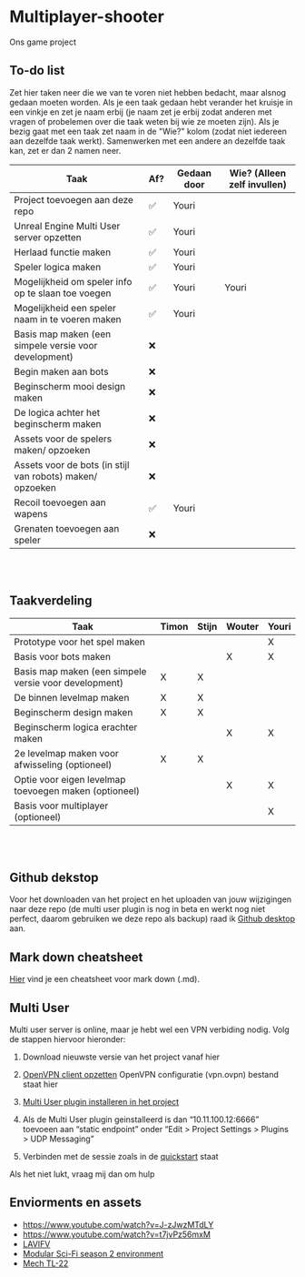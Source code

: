 # Multiplayer-shooter
Ons game project

## To-do list
Zet hier taken neer die we van te voren niet hebben bedacht, maar alsnog gedaan moeten worden. Als je een taak gedaan hebt verander het kruisje in een vinkje en zet je naam erbij (je naam zet je erbij zodat anderen met vragen of probelemen over die taak weten bij wie ze moeten zijn). Als je bezig gaat met een taak zet naam in de "Wie?" kolom (zodat niet iedereen aan dezelfde taak werkt). Samenwerken met een andere an dezelfde taak kan, zet er dan 2 namen neer.

| Taak                                                      | Af?  | Gedaan door | Wie? (Alleen zelf invullen) |
|-----------------------------------------------------------|------|-------------| --------------------------- |
| Project toevoegen aan deze repo                           |  ✅  | Youri       |                             |
| Unreal Engine Multi User server opzetten                  |  ✅  | Youri       |                             |
| Herlaad functie maken                                     |  ✅  | Youri       |                             |
| Speler logica maken                                       |  ✅  | Youri       |                             |
| Mogelijkheid om speler info op te slaan toe voegen        |  ✅  | Youri       |  Youri                      |
| Mogelijkheid een speler naam in te voeren maken           |  ✅  | Youri       |                             |
| Basis map maken (een simpele versie voor development)     |  ❌  |
| Begin maken aan bots                                      |  ❌  |
| Beginscherm mooi design maken                             |  ❌  |
| De logica achter het beginscherm maken                    |  ❌  |
| Assets voor de spelers maken/ opzoeken                    |  ❌  |
| Assets voor de bots (in stijl van robots) maken/ opzoeken |  ❌  |
| Recoil toevoegen aan wapens                               |  ✅  | Youri       | 
| Grenaten toevoegen aan speler                             |  ❌  | 

<br><br/>

## Taakverdeling

| Taak                                                  | Timon | Stijn | Wouter | Youri |
|-------------------------------------------------------|-------|-------|--------|-------|
| Prototype voor het spel maken                         |       |       |        |   X   |
| Basis voor bots maken                                 |       |       |    X   |   X   |
| Basis map maken (een simpele versie voor development) |   X   |   X   |        |       |
| De binnen levelmap maken                              |   X   |   X   |        |       |
| Beginscherm design maken                              |   X   |   X   |        |       |
| Beginscherm logica erachter maken                     |       |       |    X   |   X   |
| 2e levelmap maken voor afwisseling (optioneel)        |   X   |   X   |        |       |
| Optie voor eigen levelmap toevoegen maken (optioneel) |       |       |    X   |   X   |
| Basis voor multiplayer (optioneel)                    |       |       |        |   X   |

<br><br/>

## Github dekstop
Voor het downloaden van het project en het uploaden van jouw wijzigingen naar deze repo (de multi user plugin is nog in beta en werkt nog niet perfect, daarom gebruiken we deze repo als backup) raad ik [Github desktop](https://desktop.github.com) aan.

## Mark down cheatsheet
[Hier](https://github.com/adam-p/markdown-here/wiki/Markdown-Cheatsheet) vind je een cheatsheet voor mark down (.md).

## Multi User 
Multi user server is online, maar je hebt wel een VPN verbiding nodig. Volg de stappen hiervoor hieronder:
1. Download nieuwste versie van het project vanaf hier

2. [OpenVPN client opzetten](https://openvpn.net/client-connect-vpn-for-windows/)
   OpenVPN configuratie (vpn.ovpn) bestand staat hier

3. [Multi User plugin installeren in het project](https://docs.unrealengine.com/en-US/Engine/Editor/MultiUser/QuickStart/index.html)

4. Als de Multi User plugin geinstalleerd is dan “10.11.100.12:6666” toevoeen aan “static endpoint” onder  “Edit > Project Settings > Plugins > UDP Messaging”

5. Verbinden met de sessie zoals in de [quickstart](https://docs.unrealengine.com/en-US/Engine/Editor/MultiUser/QuickStart/index.html) staat

Als het niet lukt, vraag mij dan om hulp

## Enviorments en assets
- https://www.youtube.com/watch?v=J-zJwzMTdLY
- https://www.youtube.com/watch?v=t7jvPz56mxM
- [LAVIFV](https://unrealengine.com/marketplace/en-US/product/lavifv-infantry-fighting-vehicle)
- [Modular Sci-Fi season 2 environment](https://unrealengine.com/marketplace/en-US/product/modular-scifi-season-2-starter-bundle)
- [Mech TL-22](https://sketchfab.com/3d-models/mech-tl-22-2694c68765aa4f67ab81a259ff39d654)
